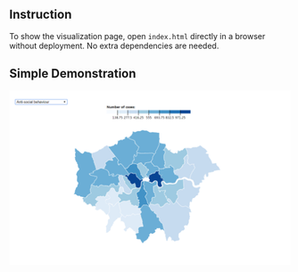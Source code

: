 ## Instruction
To show the visualization page, open `index.html` directly in a browser without deployment. No extra dependencies are needed. 

## Simple Demonstration
![demo](images/demo.png)